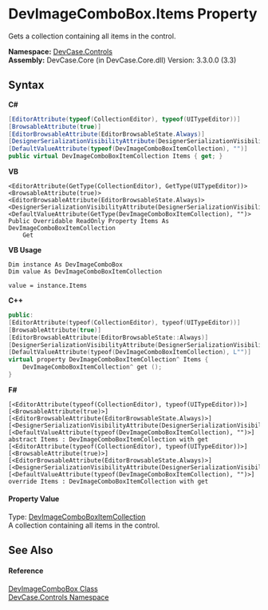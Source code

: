 # DevImageComboBox.Items Property 
 

Gets a collection containing all items in the control.

**Namespace:**&nbsp;<a href="N_DevCase_Controls">DevCase.Controls</a><br />**Assembly:**&nbsp;DevCase.Core (in DevCase.Core.dll) Version: 3.3.0.0 (3.3)

## Syntax

**C#**<br />
``` C#
[EditorAttribute(typeof(CollectionEditor), typeof(UITypeEditor))]
[BrowsableAttribute(true)]
[EditorBrowsableAttribute(EditorBrowsableState.Always)]
[DesignerSerializationVisibilityAttribute(DesignerSerializationVisibility.Content)]
[DefaultValueAttribute(typeof(DevImageComboBoxItemCollection), "")]
public virtual DevImageComboBoxItemCollection Items { get; }
```

**VB**<br />
``` VB
<EditorAttribute(GetType(CollectionEditor), GetType(UITypeEditor))>
<BrowsableAttribute(true)>
<EditorBrowsableAttribute(EditorBrowsableState.Always)>
<DesignerSerializationVisibilityAttribute(DesignerSerializationVisibility.Content)>
<DefaultValueAttribute(GetType(DevImageComboBoxItemCollection), "")>
Public Overridable ReadOnly Property Items As DevImageComboBoxItemCollection
	Get
```

**VB Usage**<br />
``` VB Usage
Dim instance As DevImageComboBox
Dim value As DevImageComboBoxItemCollection

value = instance.Items

```

**C++**<br />
``` C++
public:
[EditorAttribute(typeof(CollectionEditor), typeof(UITypeEditor))]
[BrowsableAttribute(true)]
[EditorBrowsableAttribute(EditorBrowsableState::Always)]
[DesignerSerializationVisibilityAttribute(DesignerSerializationVisibility::Content)]
[DefaultValueAttribute(typeof(DevImageComboBoxItemCollection), L"")]
virtual property DevImageComboBoxItemCollection^ Items {
	DevImageComboBoxItemCollection^ get ();
}
```

**F#**<br />
``` F#
[<EditorAttribute(typeof(CollectionEditor), typeof(UITypeEditor))>]
[<BrowsableAttribute(true)>]
[<EditorBrowsableAttribute(EditorBrowsableState.Always)>]
[<DesignerSerializationVisibilityAttribute(DesignerSerializationVisibility.Content)>]
[<DefaultValueAttribute(typeof(DevImageComboBoxItemCollection), "")>]
abstract Items : DevImageComboBoxItemCollection with get
[<EditorAttribute(typeof(CollectionEditor), typeof(UITypeEditor))>]
[<BrowsableAttribute(true)>]
[<EditorBrowsableAttribute(EditorBrowsableState.Always)>]
[<DesignerSerializationVisibilityAttribute(DesignerSerializationVisibility.Content)>]
[<DefaultValueAttribute(typeof(DevImageComboBoxItemCollection), "")>]
override Items : DevImageComboBoxItemCollection with get
```


#### Property Value
Type: <a href="T_DevCase_Controls_DevImageComboBoxData_DevImageComboBoxItemCollection">DevImageComboBoxItemCollection</a><br />A collection containing all items in the control.

## See Also


#### Reference
<a href="T_DevCase_Controls_DevImageComboBox">DevImageComboBox Class</a><br /><a href="N_DevCase_Controls">DevCase.Controls Namespace</a><br />